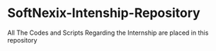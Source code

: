 # SoftNexix-Intenship-Repository
All The Codes and  Scripts Regarding the Internship are placed in this repository
